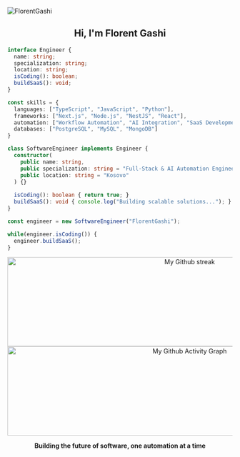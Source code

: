 <p align="left"> <img src="https://komarev.com/ghpvc/?username=FlorentGashi" alt="FlorentGashi" /> </p>

<h2 align="center">Hi, I'm Florent Gashi</h2>

```typescript
interface Engineer {
  name: string;
  specialization: string;
  location: string;
  isCoding(): boolean;
  buildSaaS(): void;
}

const skills = {
  languages: ["TypeScript", "JavaScript", "Python"],
  frameworks: ["Next.js", "Node.js", "NestJS", "React"],
  automation: ["Workflow Automation", "AI Integration", "SaaS Development"],
  databases: ["PostgreSQL", "MySQL", "MongoDB"]
}

class SoftwareEngineer implements Engineer {
  constructor(
    public name: string,
    public specialization: string = "Full-Stack & AI Automation Engineer",
    public location: string = "Kosovo"
  ) {}
  
  isCoding(): boolean { return true; }
  buildSaaS(): void { console.log("Building scalable solutions..."); }
}

const engineer = new SoftwareEngineer("FlorentGashi");

while(engineer.isCoding()) {  
  engineer.buildSaaS();
}
```

<div align="center">
  <img alt="My Github streak" width="800px" height="200px" src="https://github-readme-streak-stats.herokuapp.com/?user=FlorentGashi&theme=default&background=ffffff&stroke=2E8B57&ring=2E8B57&fire=2E8B57&currStreakNum=333333&sideNums=333333&currStreakLabel=2E8B57&sideLabels=2E8B57&dates=333333" />
</div>

<div align="center">
  <img alt="My Github Activity Graph" width="800px" height="200px" src="https://github-readme-activity-graph.vercel.app/graph?username=FlorentGashi&theme=default&bg_color=ffffff&color=2E8B57&line=2E8B57&point=2E8B57&area=true&hide_border=true" />
</div>

<p align="center">
  <strong>Building the future of software, one automation at a time</strong>
</p>

